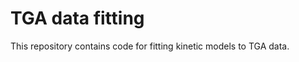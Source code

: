 TGA data fitting
================

This repository contains code for fitting kinetic models to TGA data.
